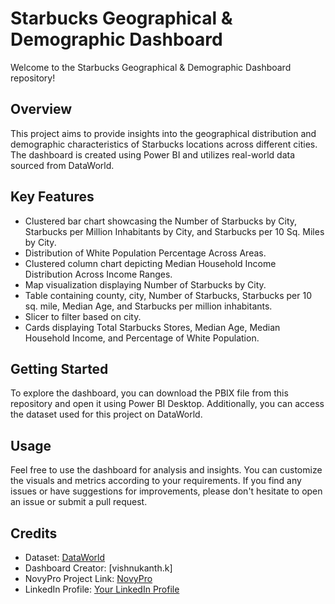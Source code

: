 # Starbucks Geographical & Demographic Dashboard

Welcome to the Starbucks Geographical & Demographic Dashboard repository!

## Overview

This project aims to provide insights into the geographical distribution and demographic characteristics of Starbucks locations across different cities. The dashboard is created using Power BI and utilizes real-world data sourced from DataWorld.

## Key Features

- Clustered bar chart showcasing the Number of Starbucks by City, Starbucks per Million Inhabitants by City, and Starbucks per 10 Sq. Miles by City.
- Distribution of White Population Percentage Across Areas.
- Clustered column chart depicting Median Household Income Distribution Across Income Ranges.
- Map visualization displaying Number of Starbucks by City.
- Table containing county, city, Number of Starbucks, Starbucks per 10 sq. mile, Median Age, and Starbucks per million inhabitants.
- Slicer to filter based on city.
- Cards displaying Total Starbucks Stores, Median Age, Median Household Income, and Percentage of White Population.

## Getting Started

To explore the dashboard, you can download the PBIX file from this repository and open it using Power BI Desktop. Additionally, you can access the dataset used for this project on DataWorld.

## Usage

Feel free to use the dashboard for analysis and insights. You can customize the visuals and metrics according to your requirements. If you find any issues or have suggestions for improvements, please don't hesitate to open an issue or submit a pull request.

## Credits

- Dataset: [DataWorld](https://data.world/alice-c/starbucks)
- Dashboard Creator: [vishnukanth.k]
- NovyPro Project Link: [NovyPro](https://www.novypro.com/project/starbucks-geographical--demographic-dashboard-)
- LinkedIn Profile: [Your LinkedIn Profile](https://www.linkedin.com/in/vishnukanth-k-a5552327b/)


